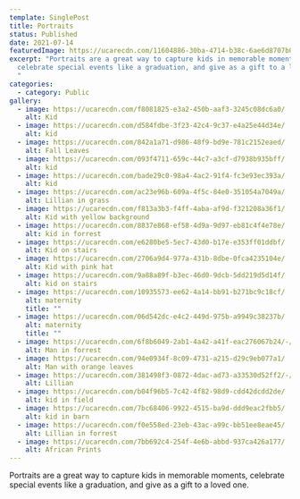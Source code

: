 ```yaml
---
template: SinglePost
title: Portraits
status: Published
date: 2021-07-14
featuredImage: https://ucarecdn.com/11604886-30ba-4714-b38c-6ae6d8707b09/-/crop/800x477/0,0/-/preview/
excerpt: "Portraits are a great way to capture kids in memorable moments,
  celebrate special events like a graduation, and give as a gift to a loved one.
  "
categories:
  - category: Public
gallery:
  - image: https://ucarecdn.com/f8081825-e3a2-450b-aaf3-3245c08dc6a0/
    alt: Kid
  - image: https://ucarecdn.com/d584fdbe-3f23-42c4-9c37-e4a25e44d34e/
    alt: kid
  - image: https://ucarecdn.com/842a1a71-d986-48f9-bd9e-781c2152eaed/
    alt: Fall Leaves
  - image: https://ucarecdn.com/093f4711-659c-44c7-a3cf-d7938b935bff/
    alt: kid
  - image: https://ucarecdn.com/bade29c0-98a4-4ac2-91f4-fc3e93ec393a/
    alt: kid
  - image: https://ucarecdn.com/ac23e96b-609a-4f5c-84e0-351054a7049a/
    alt: Lillian in grass
  - image: https://ucarecdn.com/f813a3b3-f4ff-4aba-af9d-f321208a36f1/
    alt: Kid with yellow background
  - image: https://ucarecdn.com/8837e868-ef58-4d9a-9d97-eb81c4f4e78e/
    alt: kid in forrest
  - image: https://ucarecdn.com/e6280be5-5ec7-43d0-b17e-e353ff01ddbf/
    alt: Kid on stairs
  - image: https://ucarecdn.com/2706a9d4-977a-431b-8dbe-0fca4235104e/
    alt: Kid with pink hat
  - image: https://ucarecdn.com/9a88a89f-b3ec-46d0-9dcb-5dd219d5d14f/
    alt: kid on stairs
  - image: https://ucarecdn.com/10935573-ee62-4a14-bb91-b271bc9c18cf/
    alt: maternity
    title: ""
  - image: https://ucarecdn.com/06d542dc-e4c2-449d-975b-a9949c38237b/
    alt: maternity
    title: ""
  - image: https://ucarecdn.com/6f8b6049-2ab1-4a42-a41f-eac276067b24/-/crop/440x533/162,0/-/preview/
    alt: Man in forrest
  - image: https://ucarecdn.com/94e0934f-8c09-4731-a215-d29c9eb077a1/
    alt: Man with orange leaves
  - image: https://ucarecdn.com/381498f3-0872-4dac-ad73-a33530d52ff2/-/crop/509x575/134,0/-/preview/
    alt: Lillian
  - image: https://ucarecdn.com/b04f96b5-7c42-4f82-98d9-cdd42dcdd2de/
    alt: kid in field
  - image: https://ucarecdn.com/7bc68406-9922-4515-ba9d-ddd9eac2fbb5/
    alt: kid in barn
  - image: https://ucarecdn.com/f0e558ed-23eb-43ac-a99c-bb51ee8eae45/
    alt: Lillian in forrest
  - image: https://ucarecdn.com/7bb692c4-254f-4e6b-abbd-937ca426a177/
    alt: African Prints
---
```

Portraits are a great way to capture kids in memorable moments, celebrate special events like a graduation, and give as a gift to a loved one.